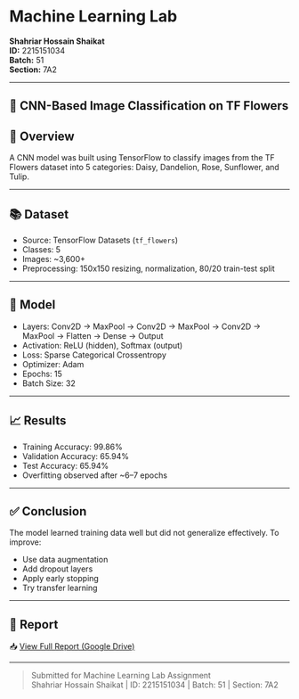 # Machine Learning Lab

**Shahriar Hossain Shaikat**  
**ID:** 2215151034  
**Batch:** 51  
**Section:** 7A2  

---
## 🌸 CNN-Based Image Classification on TF Flowers
## 📘 Overview

A CNN model was built using TensorFlow to classify images from the TF Flowers dataset into 5 categories: Daisy, Dandelion, Rose, Sunflower, and Tulip.

---

## 📚 Dataset

- Source: TensorFlow Datasets (`tf_flowers`)
- Classes: 5
- Images: ~3,600+
- Preprocessing: 150x150 resizing, normalization, 80/20 train-test split

---

## 🧠 Model

- Layers: Conv2D → MaxPool → Conv2D → MaxPool → Conv2D → MaxPool → Flatten → Dense → Output
- Activation: ReLU (hidden), Softmax (output)
- Loss: Sparse Categorical Crossentropy
- Optimizer: Adam
- Epochs: 15  
- Batch Size: 32

---

## 📈 Results

- Training Accuracy: 99.86%
- Validation Accuracy: 65.94%
- Test Accuracy: 65.94%
- Overfitting observed after ~6–7 epochs

---

## ✅ Conclusion

The model learned training data well but did not generalize effectively. To improve:
- Use data augmentation
- Add dropout layers
- Apply early stopping
- Try transfer learning

---

## 📄 Report

📥 [View Full Report (Google Drive)](https://drive.google.com/file/d/1sNlVy2pWZh1HRUUs0lay9xkQSNoqB2gH/view?usp=drive_link)

---

> Submitted for Machine Learning Lab Assignment  
> Shahriar Hossain Shaikat | ID: 2215151034 | Batch: 51 | Section: 7A2

